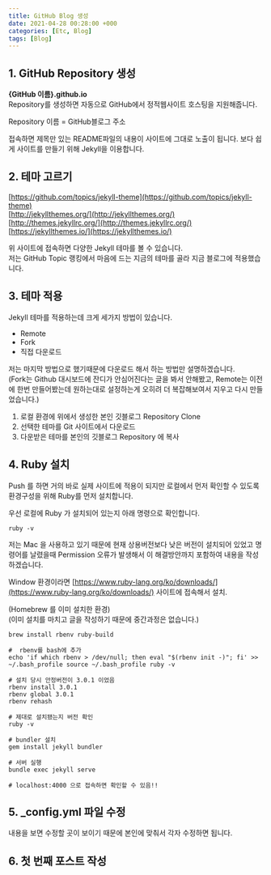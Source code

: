 ```yaml
---
title: GitHub Blog 생성
date: 2021-04-28 00:28:00 +000
categories: [Etc, Blog]
tags: [Blog]
---
```




## 1. GitHub Repository 생성
**{GitHub 이름}.github.io**  
Repository를 생성하면 자동으로 GitHub에서 정적웹사이트 호스팅을 지원해줍니다.

Repository 이름 = GitHub블로그 주소

접속하면 제목만 있는 README파일의 내용이 사이트에 그대로 노출이 됩니다.
보다 쉽게 사이트를 만들기 위해 Jekyll을 이용합니다.


## 2. 테마 고르기
[https://github.com/topics/jekyll-theme](https://github.com/topics/jekyll-theme)  
[http://jekyllthemes.org/](http://jekyllthemes.org/)  
[http://themes.jekyllrc.org/](http://themes.jekyllrc.org/)  
[https://jekyllthemes.io/](https://jekyllthemes.io/)

위 사이트에 접속하면 다양한 Jekyll 테마를 볼 수 있습니다.  
저는 GitHub Topic 랭킹에서 마음에 드는 지금의 테마를 골라 지금 블로그에 적용했습니다.


## 3. 테마 적용
Jekyll 테마를 적용하는데 크게 세가지 방법이 있습니다.
- Remote
- Fork
- 직접 다운로드

저는 마지막 방법으로 했기때문에 다운로드 해서 하는 방법만 설명하겠습니다.  
(Fork는 Github 대시보드에 잔디가 안심어진다는 글을 봐서 안해봤고, Remote는 이전에 한번 만들어봤는데 원하는대로 설정하는게 오히려 더 복잡해보여서 지우고 다시 만들었습니다.)

1. 로컬 환경에 위에서 생성한 본인 깃블로그 Repository Clone
2. 선택한 테마를 Git 사이트에서 다운로드
3. 다운받은 테마를 본인의 깃블로그 Repository 에 복사


## 4. Ruby 설치
Push 를 하면 거의 바로 실제 사이트에 적용이 되지만 로컬에서 먼저 확인할 수 있도록 환경구성을 위해 Ruby를 먼저 설치합니다.

우선 로컬에 Ruby 가 설치되어 있는지 아래 명령으로 확인합니다.
```shell
ruby -v
```
저는 Mac 을 사용하고 있기 때문에 현재 상용버전보다 낮은 버전이 설치되어 있었고 명령어를 날렸을때 Permission 오류가 발생해서 이 해결방안까지 포함하여 내용을 작성하겠습니다.

Window 환경이라면 [https://www.ruby-lang.org/ko/downloads/](https://www.ruby-lang.org/ko/downloads/) 사이트에 접속해서 설치.

(Homebrew 를 이미 설치한 환경)  
(이미 설치를 마치고 글을 작성하기 때문에 중간과정은 없습니다.)

```shell
brew install rbenv ruby-build 

#  rbenv를 bash에 추가 
echo 'if which rbenv > /dev/null; then eval "$(rbenv init -)"; fi' >> ~/.bash_profile source ~/.bash_profile ruby -v 

# 설치 당시 안정버전이 3.0.1 이었음
rbenv install 3.0.1
rbenv global 3.0.1
rbenv rehash

# 제대로 설치됐는지 버전 확인
ruby -v

# bundler 설치
gem install jekyll bundler

```

```shell
# 서버 실행
bundle exec jekyll serve

# localhost:4000 으로 접속하면 확인할 수 있음!!
```



## 5. _config.yml 파일 수정 
내용을 보면 수정할 곳이 보이기 때문에 본인에 맞춰서 각자 수정하면 됩니다.


## 6. 첫 번째 포스트 작성 
